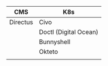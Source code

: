 | CMS      | K8s                   |
| -------- | --------------------- |
| Directus | Civo                  |
|          | Doctl (Digital Ocean) |
|          | Bunnyshell            |
|          | Okteto                |
|          |                       |



